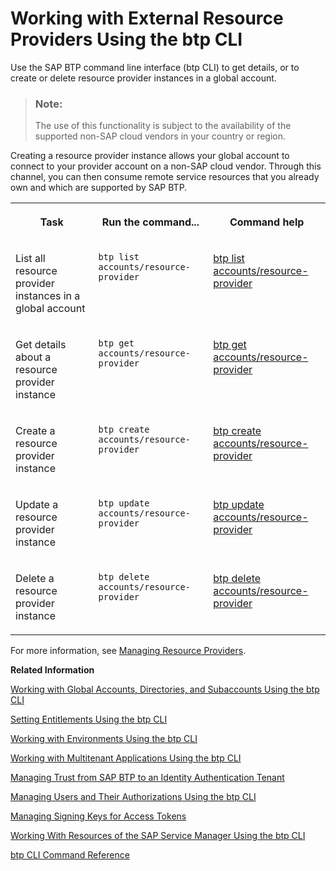 <!-- loio48d7688f166642dca0c431f55d1d141f -->

# Working with External Resource Providers Using the btp CLI

Use the SAP BTP command line interface \(btp CLI\) to get details, or to create or delete resource provider instances in a global account.

> ### Note:  
> The use of this functionality is subject to the availability of the supported non-SAP cloud vendors in your country or region.

Creating a resource provider instance allows your global account to connect to your provider account on a non-SAP cloud vendor. Through this channel, you can then consume remote service resources that you already own and which are supported by SAP BTP.


<table>
<tr>
<th valign="top">

Task



</th>
<th valign="top">

Run the command...



</th>
<th valign="top">

Command help



</th>
</tr>
<tr>
<td valign="top">

List all resource provider instances in a global account



</td>
<td valign="top">

`btp list accounts/resource-provider`



</td>
<td valign="top">

[btp list accounts/resource-provider](https://help.sap.com/docs/BTP/btp-cli/btp-list-accounts-resource-provider.html)



</td>
</tr>
<tr>
<td valign="top">

Get details about a resource provider instance



</td>
<td valign="top">

`btp get accounts/resource-provider`



</td>
<td valign="top">

[btp get accounts/resource-provider](https://help.sap.com/docs/BTP/btp-cli/btp-get-accounts-resource-provider.html)



</td>
</tr>
<tr>
<td valign="top">

Create a resource provider instance



</td>
<td valign="top">

`btp create accounts/resource-provider`



</td>
<td valign="top">

[btp create accounts/resource-provider](https://help.sap.com/docs/BTP/btp-cli/btp-create-accounts-resource-provider.html)



</td>
</tr>
<tr>
<td valign="top">

Update a resource provider instance



</td>
<td valign="top">

`btp update accounts/resource-provider`



</td>
<td valign="top">

[btp update accounts/resource-provider](https://help.sap.com/docs/BTP/btp-cli/btp-update-accounts-resource-provider.html)



</td>
</tr>
<tr>
<td valign="top">

Delete a resource provider instance



</td>
<td valign="top">

`btp delete accounts/resource-provider`



</td>
<td valign="top">

[btp delete accounts/resource-provider](https://help.sap.com/docs/BTP/btp-cli/btp-delete-accounts-resource-provider.html)



</td>
</tr>
</table>

For more information, see [Managing Resource Providers](managing-resource-providers-e2c250d.md).

**Related Information**  


[Working with Global Accounts, Directories, and Subaccounts Using the btp CLI](working-with-global-accounts-directories-and-subaccounts-using-the-btp-cli-85a683e.md "Use the SAP BTP command line interface (btp CLI) to manage operations with global accounts, directories, and subaccounts.")

[Setting Entitlements Using the btp CLI](setting-entitlements-using-the-btp-cli-5af849c.md "Use the SAP BTP command line interface (btp CLI) to set entitlements to define the functionality or permissions available for users of global accounts, directories, and subaccounts.")

[Working with Environments Using the btp CLI](working-with-environments-using-the-btp-cli-48db155.md "Use the SAP BTP command line interface (btp CLI) to manage runtime environment instances in a subaccount. For example, enable the Cloud Foundry environment by creating a Cloud Foundry org (environment instance).")

[Working with Multitenant Applications Using the btp CLI](working-with-multitenant-applications-using-the-btp-cli-c1b0fcc.md "Use the SAP BTP command line interface (btp CLI) to manage the multitenant applications to which a subaccount is entitled to subscribe.")

[Managing Trust from SAP BTP to an Identity Authentication Tenant](managing-trust-from-sap-btp-to-an-identity-authentication-tenant-6140107.md "SAP BTP supports identity federation. Its concept is to reuse the user bases of identity providers. To use a custom identity provider, your global account or subaccount in SAP BTP must have a trust relationship to the identity provider you want to use.")

[Managing Users and Their Authorizations Using the btp CLI](managing-users-and-their-authorizations-using-the-btp-cli-94bb593.md "User authorizations are managed by assigning role collections to users (for example, Subaccount Administrator). Use the SAP BTP command-line interface (btp CLI) to manage roles and role collections, and to assign role collections to users.")

[Managing Signing Keys for Access Tokens](managing-signing-keys-for-access-tokens-dfca1d3.md "Use the SAP BTP command line interface (btp CLI) to manage signing keys for access tokens in the subaccount.")

[Working With Resources of the SAP Service Manager Using the btp CLI](working-with-resources-of-the-sap-service-manager-using-the-btp-cli-fe6a53b.md "Use the SAP BTP command line interface to perform various operations related to your platforms, attached service brokers, service instances, and service bindings.")

[btp CLI Command Reference](https://help.sap.com/docs/BTP/btp-cli/intro.html)

